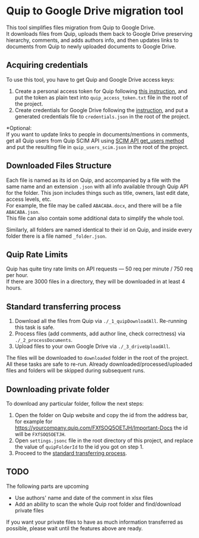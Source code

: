 # Quip to Google Drive migration tool

This tool simplifies files migration from Quip to Google Drive.  
It downloads files from Quip,
uploads them back to Google Drive preserving hierarchy, comments, and adds authors info,
and then updates links to documents from Quip to newly uploaded documents to Google Drive.

## Acquiring credentials

To use this tool, you have to get Quip and Google Drive access keys:

1. Create a personal access token for Quip following [this instruction](https://quip.com/api/personal-token), and put
   the token as plain text into `quip_access_token.txt` file in the root of the project.
2. Create credentials for Google Drive following
   the [instruction](https://developers.google.com/drive/api/quickstart/java), and put a generated credentials file
   to `credentials.json` in the root of the project.

*Optional:  
If you want to update links to people in documents/mentions in comments,
get all Quip users from Quip SCIM API
using [SCIM API get_users method](https://quip.com/dev/scim/documentation/current#operation/get_users_v1)
and put the resulting file in `quip_users_scim.json` in the root of the project.

## Downloaded Files Structure

Each file is named as its id on Quip, and accompanied by a file with the same name and an extension `.json` with all
info available through Quip API for the folder. This json includes things such as title, owners, last edit date,
access levels, etc.  
For example, the file may be called `ABACABA.docx`, and there will be a file `ABACABA.json`.  
This file can also contain some additional data to simplify the whole tool.

Similarly, all folders are named identical to their id on Quip, and inside every folder there is a file
named `_folder.json`.

## Quip Rate Limits

Quip has quite tiny rate limits on API requests — 50 req per minute / 750 req per hour.  
If there are 3000 files in a directory, they will be downloaded in at least 4 hours.

## Standard transferring process

1. Download all the files from Quip via `./_1_quipDownloadAll`. Re-running this task is safe.
2. Process files (add comments, add author line, check correctness) via `./_2_processDocuments`.
3. Upload files to your own Google Drive via `./_3_driveUploadAll`.

The files will be downloaded to `downloaded` folder in the root of the project.  
All these tasks are safe to re-run.
Already downloaded/processed/uploaded files and folders will be skipped during subsequent runs.

## Downloading private folder

To download any particular folder, follow the next steps:

1. Open the folder on Quip website and copy the id from the address bar, for example
   for https://yourcompany.quip.com/FXfSOQ5OETJH/Important-Docs the id will be `FXfSOQ5OETJH`.
2. Open `settings.jsonc` file in the root directory of this project, and replace the value of `quipFolderId` to the id
   you got on step 1.
3. Proceed to the [standard transferring process](#standard-transferring-process).

## TODO

The following parts are upcoming

- Use authors' name and date of the comment in xlsx files
- Add an ability to scan the whole Quip root folder and find/download private files

If you want your private files to have as much information transferred as possible, please wait until the features above
are ready.

